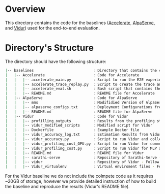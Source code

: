<!-- Baselines README -->

# Overview
This directory contains the code for the baselines ([Accelerate](https://github.com/huggingface/accelerate), [AlpaServe](https://github.com/alpa-projects/mms), and [Vidur](https://github.com/microsoft/vidur)) used for the end-to-end evaluation.

# Directory's Structure
The directory should have the following structure:

```bash
|-- baselines                           : Directory that contains the code for the baseline systems
|   |-- Accelerate                      : Code for Accelerate
|   |   |-- accelerate_main.py          : Script to run the E2E experiments using Accelerate
|   |   |-- accelerate_trace_replay.py  : Script to create the trace and run the E2E experiments using Accelerate
|   |   |-- accelerate_eval.sh          : Bash script that contains the commands to run the E2E experiments using Accelerate
|   |   |-- README.md                   : README file for Accelerate
|   |-- AlpaServe                       : Code for AlpaServe
|   |   |-- mms                         : Modifidied Version of AlpaServe
|   |   |-- alpaserve_configs.txt       : Deployment Configurations from AlpaServe
|   |   |-- README.md                   : README file for AlpaServe
|   |-- Vidur                           : Code for Vidur
|   |   |-- profilling_outputs          : Results from the profiling step of Vidur
|   |   |-- vidur_modified_scripts      : Modified script for Vidur
|   |   |-- Dockerfile                  : Example Docker file
|   |   |-- vidur_accuracy_log.txt      : Estimation Results from Vidur
|   |   |-- vidur_accuracy.py           : Script to run Vidur and collect estimation results
|   |   |-- vidur_profiling_cost_GPU.py : Script to run Vidur for communication overheads profiling
|   |   |-- vidur_profiling_cost.py     : Script to run Vidur for MLP and ATTN profiling
|   |   |-- README.md                   : README file for Vidur
|   |   |-- sarathi-serve               : Repository of Sarathi-Serve - Follow instructions in Vidur`s README.md
|   |   |-- vidur                       : Repository of Vidur - Follow instructions in Vidur`s README.md
|   |   |-- Vidur_virtualenv            : Virtual enviroment files - Follow instructions in Vidur`s README.md
```

For the Vidur baseline we do not include the colmpete code as it requires ~20GB of storage, however we provide detailed instruction of how to build the baseline and reproduce the results (Vidur's README file).